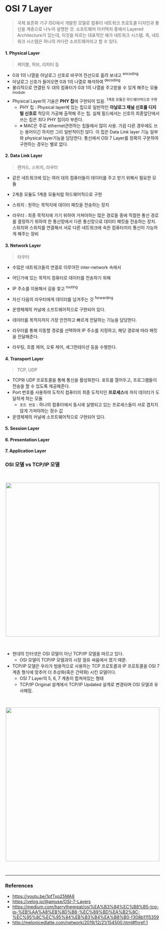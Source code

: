 # OSI 7 Layer

> 국제 표준화 기구 ISO에서 개발한 모델로 컴퓨터 네트워크 프로토콜 디자인과 통신을 계층으로 나누어 설명한 것. 소프트웨어 아키텍처 중에서 Layered Architecture가 있는데, 이것을 따르는 대표적인 예가 네트워크 시스템. 즉, 네트워크 시스템은 하나의 커다란 소프트웨어라고 할 수 있다.

#### 1. Physical Layer

> 케이블, 허브, 리피터 등

- 0과 1의 나열을 아날로그 신호로 바꾸어 전선으로 흘려 보내고 <sup>encoding</sup>
- 아날로그 신호가 들어오면 0과 1의 나열로 해석하여 <sup>decoding</sup>
- 물리적으로 연결된 두 대의 컴퓨터가 0과 1의 나열을 주고받을 수 있게 해주는 모듈 <sup>module</sup>
- Physical Layer의 기술은 **PHY 칩**에 구현되어 있음. <sup>1계층 모듈은 하드웨어적으로 구현</sup>
  - PHY 칩 : Physical layer에 있는 칩으로 일반적인 **아날로그 채널 신호를 디지털 신호로** 적당히 가공해 출력해 주는 칩. 실제 필드에서는 신호의 최종앞단에서 쓰는 칩은 죄다 PHY 칩이라 부른다.
  - ※ MAC은 주로 ethernet관련하는 칩들에서 많이 사용. 가끔 다른 경우에도 쓰는 용어이긴 하지만 그리 일반적이진 않다. 이 칩은 Data Link layer 기능 일부와 physical layer기능을 담당한다. 통신에서 OSI 7 Layer를 정확히 구분하여 구현하는 경우는 별로 없다.

#### 2. Data Link Layer

> 랜카드, 스위치, 라우터

- 같은 네트워크에 있는 여러 대의 컴퓨터들이 데이터를 주고 받기 위해서 필요한 모듈
- 2계층 모듈도 1계층 모듈처럼 하드웨어적으로 구현


- 스위치 : 원하는 목적지에 데이터 패킷을 전송하는 장치
- 라우터 : 최종 목적지에 가기 위하여 거쳐야하는 많은 경로들 중에 적절한 통신 경로를 결정하기 위하여 한 통신망에서 다른 통신망으로 데이터 패킷을 전송하는 장치. 스위치와 스위치를 연결해서 서로 다른 네트워크에 속한 컴퓨터끼리 통신이 가능하게 해주는 장비

#### 3. Network Layer

> 라우터

- 수많은 네트워크들의 연결로 이루어진 inter-network 속에서
- 어딘가에 있는 목적지 컴퓨터로 데이터를 전송하기 위해
- IP 주소를 이용해서 길을 찾고 <sup>routing</sup>
- 자신 다음의 라우터에게 데이터를 넘겨주는 것 <sup>forwarding</sup>
- 운영체제의 커널에 소프트웨어적으로 구현되어 있다.


- 데이터를 목적지까지 가장 안전하고 빠르게 전달하는 기능을 담당한다.
- 라우터를 통해 이동할 경로를 선택하여 IP 주소를 지정하고, 해당 경로에 따라 패킷을 전달해준다.
- 라우팅, 흐름 제어, 오류 제어, 세그먼테이션 등을 수행한다.

#### 4. Transport Layer

> TCP, UDP

- TCP와 UDP 프로토콜을 통해 통신을 활성화한다. 포트를 열어두고, 프로그램들이 전송을 할 수 있도록 제공해준다.
- Port 번호를 사용하여 도착지 컴퓨터의 최종 도착지인 **프로세스**에 까지 데이터가 도달하게 하는 모듈
  - `포트 번호` : 하나의 컴퓨터에서 동시에 실행되고 있는 프로세스들이 서로 겹치지 않게 가져야하는 정수 값
- 운영체제의 커널에 소프트웨어적으로 구현되어 있다.

#### 5. Session Layer

#### 6. Presentation Layer

#### 7. Application Layer



### OSI 모델 vs TCP/IP 모델

<br>
<p align = 'center'>
<img width = '500' src = 'https://user-images.githubusercontent.com/39554623/115102287-e9168a00-9f84-11eb-84da-f3418cc28ee0.png'>
</p>
<br>

- 현대의 인터넷은 OSI 모델이 아닌 TCP/IP 모델을 따르고 있다.
  - OSI 모델이 TCP/IP 모델과의 시장 점유 싸움에서 졌기 때문.
- TCP/IP 모델은 우리가 범용적으로 사용하는 TCP 프로토콜과 IP 프로토콜을 OSI 7계층 형식에 맞추어 더 추상화(혹은 간략화) 시킨 모델이다.
  - OSI 7 Layer의 5, 6, 7 계층이 합쳐져있는 형태
  - TCP/IP Original 설계에서 TCP/IP Updated 설계로 변경되며 OSI 모델과 유사해짐.

<br>
<p align = 'center'>
<img width = '500' src = 'https://user-images.githubusercontent.com/39554623/115102397-7f4ab000-9f85-11eb-8c94-ce1bc1fcfac9.png'>
</p>
<br>


----

### References

- https://youtu.be/1pfTxp25MA8
- https://velog.io/@amuse/OSI-7-Layers
- https://medium.com/harrythegreat/osi%EA%B3%84%EC%B8%B5-tcp-ip-%EB%AA%A8%EB%8D%B8-%EC%89%BD%EA%B2%8C-%EC%95%8C%EC%95%84%EB%B3%B4%EA%B8%B0-f308b1115359
- http://melonicedlatte.com/network/2019/12/21/154500.html#fnref:1